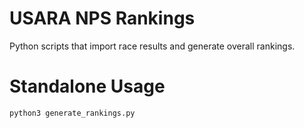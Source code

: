 # USARA NPS Rankings

Python scripts that import race results and generate overall rankings.

# Standalone Usage

```sh
python3 generate_rankings.py
```